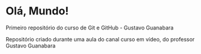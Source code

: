 # Olá, Mundo!
 Primeiro repositório do curso de Git e GitHub - Gustavo Guanabara

 Repositório criado durante uma aula do canal curso em vídeo, do professor Gustavo Guanabara
 
